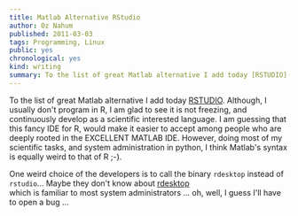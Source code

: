```yaml
---
title: Matlab Alternative RStudio
author: Oz Nahum
published: 2011-03-03
tags: Programming, Linux
public: yes
chronological: yes
kind: writing 
summary: To the list of great Matlab alternative I add today [RSTUDIO](http://www.rstudio.org/)
---
```


To the list of great Matlab alternative I add today
[RSTUDIO](http://www.rstudio.org/).
Although, I usually don't program in R, I am glad to see it is not
freezing, and continuously develop as a scientific interested language.
I am guessing that this fancy IDE for R, would make it easier to accept
among people who are deeply rooted in the EXCELLENT MATLAB IDE.
However, doing most of my scientific tasks, and system administration in
python, I think Matlab's syntax is equally weird to that of R ;-).

One weird choice of the developers is to call the binary `rdesktop`
instead of `rstudio`... Maybe they don't know about
[rdesktop](http://packages.debian.org/search?searchon=names&suite=all&section=all&keywords=rdesktop)\
which is familiar to most system administrators ... oh, well, I guess
I'll have to open a bug ...
